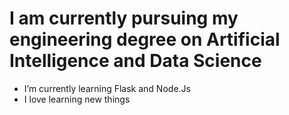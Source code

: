# I am currently pursuing my engineering degree on Artificial Intelligence and Data Science

- I’m currently learning Flask and Node.Js
- I love learning new things 


